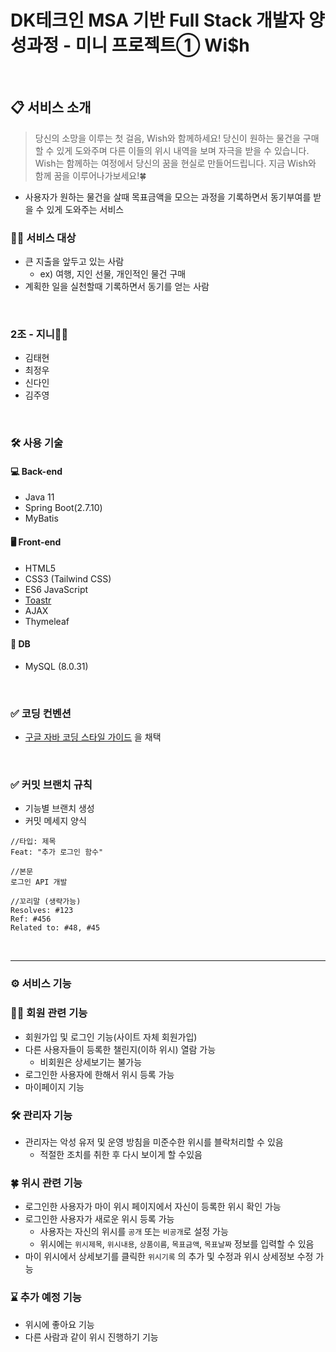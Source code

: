 # DK테크인 MSA 기반 Full Stack 개발자 양성과정 - 미니 프로젝트①  Wi$h


<br>

## 📋 서비스 소개
> 당신의 소망을 이루는 첫 걸음, Wish와 함께하세요! 당신이 원하는 물건을 구매할 수 있게 도와주며 다른 이들의 위시 내역을 보며 자극을 받을 수 있습니다. Wish는 함께하는 여정에서 당신의 꿈을 현실로 만들어드립니다. 지금 Wish와 함께 꿈을 이루어나가보세요!🍀
- 사용자가 원하는 물건을 살때 목표금액을 모으는 과정을 기록하면서 동기부여를 받을 수 있게 도와주는 서비스

### 🙋‍♂️ 서비스 대상 
- 큰 지출을 앞두고 있는 사람
  - ex) 여행, 지인 선물, 개인적인 물건 구매
- 계획한 일을 실천할때 기록하면서 동기를 얻는 사람

<br>

### 2조 - 지니🧞‍♂️
- 김태현
- 최정우
- 신다인
- 김주영

<br>

### 🛠️ 사용 기술

#### 💻 Back-end
- Java 11
- Spring Boot(2.7.10)
- MyBatis

#### 🖥️ Front-end
- HTML5
- CSS3 (Tailwind CSS)
- ES6 JavaScript
- [Toastr](https://github.com/CodeSeven/toastr)
- AJAX
- Thymeleaf

#### 💾 DB 
- MySQL (8.0.31)

<br>

### ✅ 코딩 컨벤션
- [구글 자바 코딩 스타일 가이드](https://google.github.io/styleguide/javaguide.html) 을 채택
   </div>

<br>

### ✅ 커밋 브랜치 규칙
- 기능별 브랜치 생성 
- 커밋 메세지 양식
```text
//타입: 제목 
Feat: "추가 로그인 함수"
  
//본문
로그인 API 개발

//꼬리말 (생략가능)
Resolves: #123
Ref: #456
Related to: #48, #45
```

<br>
<hr>

### ⚙️ 서비스 기능

### 🧑‍💻 회원 관련 기능
- 회원가입 및 로그인 기능(사이트 자체 회원가입)
- 다른 사용자들이 등록한 챌린지(이하 위시) 열람 가능
  - 비회원은 상세보기는 불가능
- 로그인한 사용자에 한해서 위시 등록 가능
- 마이페이지 기능


### 🛠️ 관리자 기능
- 관리자는 악성 유저 및 운영 방침을 미준수한 위시를 블락처리할 수 있음
  - 적절한 조치를 취한 후 다시 보이게 할 수있음


### 🍀 위시 관련 기능
- 로그인한 사용자가 마이 위시 페이지에서 자신이 등록한 위시 확인 가능
- 로그인한 사용자가 새로운 위시 등록 가능
  - 사용자는 자신의 위시를 `공개` 또는 `비공개`로 설정 가능
  - 위시에는 `위시제목`, `위시내용`, `상품이름`, `목표금액`, `목표날짜` 정보를 입력할 수 있음
- 마이 위시에서 상세보기를 클릭한 `위시기록` 의 추가 및 수정과 위시 상세정보 수정 가능


### ⌛️ 추가 예정 기능
- 위시에 좋아요 기능
- 다른 사람과 같이 위시 진행하기 기능





<br>
<br>
